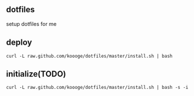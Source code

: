 ## dotfiles
setup dotfiles for me

## deploy
```
curl -L raw.github.com/koooge/dotfiles/master/install.sh | bash
```

## initialize(TODO)
```
curl -L raw.github.com/koooge/dotfiles/master/install.sh | bash -s -i
```
